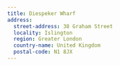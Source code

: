 ```yaml
---
title: Diespeker Wharf
address:
  street-address: 38 Graham Street
  locality: Islington
  region: Greater London
  country-name: United Kingdom
  postal-code: N1 8JX
---
```

